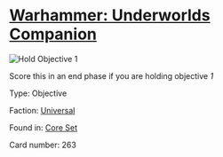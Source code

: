 # [Warhammer: Underworlds Companion](https://guidokessels.github.io/wh-underworlds)

  

![Hold Objective 1](https://warhammerunderworlds.com/wp-content/uploads/sites/6/2017/12/263_ENG-Hold-Objective-1.png)

Score this in an end phase if you are holding objective <i>1</i>

Type: Objective

Faction: [Universal](https://guidokessels.github.io/wh-underworlds/factions/universal)

Found in: [Core Set](https://guidokessels.github.io/wh-underworlds/locations/core-set)

Card number: 263
